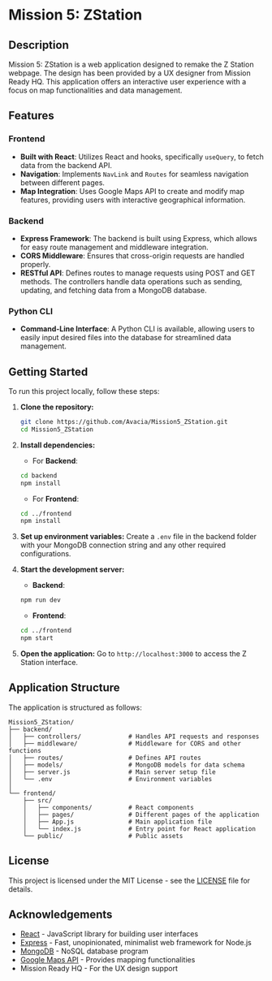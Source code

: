 # Mission 5: ZStation

## Description
Mission 5: ZStation is a web application designed to remake the Z Station webpage. The design has been provided by a UX designer from Mission Ready HQ. This application offers an interactive user experience with a focus on map functionalities and data management.

## Features

### Frontend
- **Built with React**: Utilizes React and hooks, specifically `useQuery`, to fetch data from the backend API.
- **Navigation**: Implements `NavLink` and `Routes` for seamless navigation between different pages.
- **Map Integration**: Uses Google Maps API to create and modify map features, providing users with interactive geographical information.

### Backend
- **Express Framework**: The backend is built using Express, which allows for easy route management and middleware integration.
- **CORS Middleware**: Ensures that cross-origin requests are handled properly.
- **RESTful API**: Defines routes to manage requests using POST and GET methods. The controllers handle data operations such as sending, updating, and fetching data from a MongoDB database.

### Python CLI
- **Command-Line Interface**: A Python CLI is available, allowing users to easily input desired files into the database for streamlined data management.

## Getting Started

To run this project locally, follow these steps:

1. **Clone the repository:**
   ```bash
   git clone https://github.com/Avacia/Mission5_ZStation.git
   cd Mission5_ZStation
   ```

2. **Install dependencies:**
   - For **Backend**:
   ```bash
   cd backend
   npm install
   ```
   - For **Frontend**:
   ```bash
   cd ../frontend
   npm install
   ```

3. **Set up environment variables:**
   Create a `.env` file in the backend folder with your MongoDB connection string and any other required configurations.

4. **Start the development server:**
   - **Backend**:
   ```bash
   npm run dev
   ```
   - **Frontend**:
   ```bash
   cd ../frontend
   npm start
   ```

5. **Open the application:**
   Go to `http://localhost:3000` to access the Z Station interface.

## Application Structure
The application is structured as follows:

```
Mission5_ZStation/
├── backend/
│   ├── controllers/             # Handles API requests and responses
│   ├── middleware/              # Middleware for CORS and other functions
│   ├── routes/                  # Defines API routes
│   ├── models/                  # MongoDB models for data schema
│   ├── server.js                # Main server setup file
│   └── .env                     # Environment variables
│
└── frontend/
    ├── src/
    │   ├── components/          # React components
    │   ├── pages/               # Different pages of the application
    │   ├── App.js               # Main application file
    │   └── index.js             # Entry point for React application
    └── public/                  # Public assets
```

## License
This project is licensed under the MIT License - see the [LICENSE](LICENSE) file for details.

## Acknowledgements
- [React](https://reactjs.org/) - JavaScript library for building user interfaces
- [Express](https://expressjs.com/) - Fast, unopinionated, minimalist web framework for Node.js
- [MongoDB](https://www.mongodb.com/) - NoSQL database program
- [Google Maps API](https://developers.google.com/maps) - Provides mapping functionalities
- Mission Ready HQ - For the UX design support
